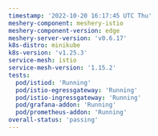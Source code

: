 ```yaml
---
timestamp: '2022-10-20 16:17:45 UTC Thu'
meshery-component: meshery-istio
meshery-component-version: edge
meshery-server-version: 'v0.6.17'
k8s-distro: minikube
k8s-version: 'v1.25.3'
service-mesh: istio
service-mesh-version: '1.15.2'
tests:
  pod/istiod: 'Running'
  pod/istio-egressgateway: 'Running'
  pod/istio-ingressgateway: 'Running'
  pod/grafana-addon: 'Running'
  pod/prometheus-addon: 'Running'
overall-status: 'passing'
---
```

